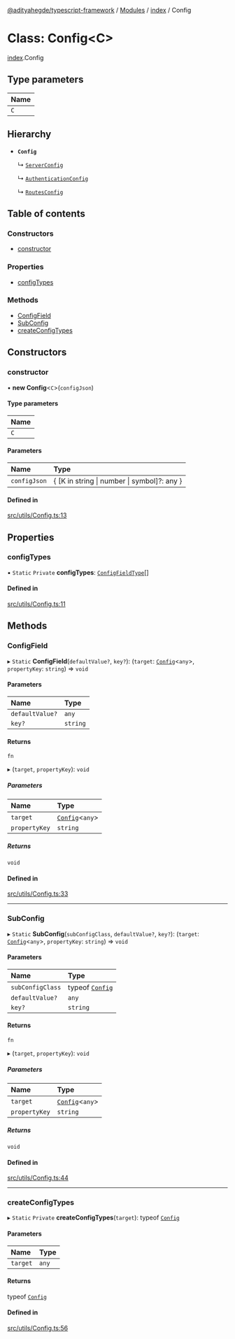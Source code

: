 [@adityahegde/typescript-framework](../README.md) / [Modules](../modules.md) / [index](../modules/index.md) / Config

# Class: Config<C\>

[index](../modules/index.md).Config

## Type parameters

| Name |
| :------ |
| `C` |

## Hierarchy

- **`Config`**

  ↳ [`ServerConfig`](server.ServerConfig.md)

  ↳ [`AuthenticationConfig`](server.AuthenticationConfig.md)

  ↳ [`RoutesConfig`](server.RoutesConfig.md)

## Table of contents

### Constructors

- [constructor](index.Config.md#constructor)

### Properties

- [configTypes](index.Config.md#configtypes)

### Methods

- [ConfigField](index.Config.md#configfield)
- [SubConfig](index.Config.md#subconfig)
- [createConfigTypes](index.Config.md#createconfigtypes)

## Constructors

### constructor

• **new Config**<`C`\>(`configJson`)

#### Type parameters

| Name |
| :------ |
| `C` |

#### Parameters

| Name | Type |
| :------ | :------ |
| `configJson` | { [K in string \| number \| symbol]?: any } |

#### Defined in

[src/utils/Config.ts:13](https://github.com/AdityaHegde/typescript-framework/blob/7ced1c3/src/utils/Config.ts#L13)

## Properties

### configTypes

▪ `Static` `Private` **configTypes**: [`ConfigFieldType`](../modules/index.md#configfieldtype)[]

#### Defined in

[src/utils/Config.ts:11](https://github.com/AdityaHegde/typescript-framework/blob/7ced1c3/src/utils/Config.ts#L11)

## Methods

### ConfigField

▸ `Static` **ConfigField**(`defaultValue?`, `key?`): (`target`: [`Config`](index.Config.md)<`any`\>, `propertyKey`: `string`) => `void`

#### Parameters

| Name | Type |
| :------ | :------ |
| `defaultValue?` | `any` |
| `key?` | `string` |

#### Returns

`fn`

▸ (`target`, `propertyKey`): `void`

##### Parameters

| Name | Type |
| :------ | :------ |
| `target` | [`Config`](index.Config.md)<`any`\> |
| `propertyKey` | `string` |

##### Returns

`void`

#### Defined in

[src/utils/Config.ts:33](https://github.com/AdityaHegde/typescript-framework/blob/7ced1c3/src/utils/Config.ts#L33)

___

### SubConfig

▸ `Static` **SubConfig**(`subConfigClass`, `defaultValue?`, `key?`): (`target`: [`Config`](index.Config.md)<`any`\>, `propertyKey`: `string`) => `void`

#### Parameters

| Name | Type |
| :------ | :------ |
| `subConfigClass` | typeof [`Config`](index.Config.md) |
| `defaultValue?` | `any` |
| `key?` | `string` |

#### Returns

`fn`

▸ (`target`, `propertyKey`): `void`

##### Parameters

| Name | Type |
| :------ | :------ |
| `target` | [`Config`](index.Config.md)<`any`\> |
| `propertyKey` | `string` |

##### Returns

`void`

#### Defined in

[src/utils/Config.ts:44](https://github.com/AdityaHegde/typescript-framework/blob/7ced1c3/src/utils/Config.ts#L44)

___

### createConfigTypes

▸ `Static` `Private` **createConfigTypes**(`target`): typeof [`Config`](index.Config.md)

#### Parameters

| Name | Type |
| :------ | :------ |
| `target` | `any` |

#### Returns

typeof [`Config`](index.Config.md)

#### Defined in

[src/utils/Config.ts:56](https://github.com/AdityaHegde/typescript-framework/blob/7ced1c3/src/utils/Config.ts#L56)
